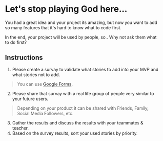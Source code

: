 # Let's stop playing God here...

You had a great idea and your project its amazing, but now you want to add 
so many features that it's hard to know what to code first.

In the end, your project will be used by people, so.. Why not ask them what to do first?

## Instructions

1. Please create a survay to validate what stories to add into your MVP and what stories not to add.
> You can use [Google Forms](https://www.google.com/forms/about/).
2. Please share that survay with a real life group of people very similar to your future users.
> Depending on your product it can be shared with Friends, Family, Social Media Followers, etc.
3. Gather the results and discuss the results with your teammates & teacher.
4. Based on the survey results, sort your used stories by priority.

